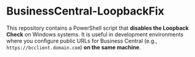 # BusinessCentral-LoopbackFix
This repository contains a PowerShell script that **disables the Loopback Check** on Windows systems. It is useful in development environments where you configure public URLs for Business Central (e.g., `https://bcclient.domain.com`) **on the same machine**.
